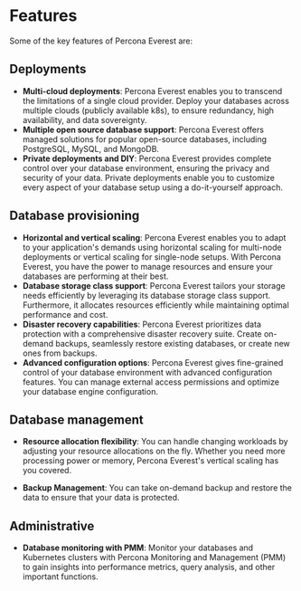 # Features

Some of the key features of Percona Everest are:

## Deployments

- **Multi-cloud deployments**: Percona Everest enables you to transcend the limitations of a single cloud provider. Deploy your databases across multiple clouds (publicly available k8s), to ensure redundancy, high availability, and data sovereignty.
- **Multiple open source database support**: Percona Everest offers managed solutions for popular open-source databases, including PostgreSQL, MySQL, and MongoDB.
- **Private deployments and DIY**: Percona Everest provides complete control over your database environment, ensuring the privacy and security of your data. Private deployments enable you to customize every aspect of your database setup using a do-it-yourself approach.

## Database provisioning

* **Horizontal and vertical scaling**: Percona Everest enables you to adapt to your application's demands using horizontal scaling for multi-node deployments or vertical scaling for single-node setups. With Percona Everest, you have the power to manage resources and ensure your databases are performing at their best.
* **Database storage class support**: Percona Everest tailors your storage needs efficiently by leveraging its database storage class support. Furthermore, it allocates resources efficiently while maintaining optimal performance and cost.    
* **Disaster recovery capabilities**: Percona Everest prioritizes data protection with a comprehensive disaster recovery suite. Create on-demand backups, seamlessly restore existing databases, or create new ones from backups.
* **Advanced configuration options**: Percona Everest gives fine-grained control of your database environment with advanced configuration features. You can manage external access permissions and optimize your database engine configuration.

## Database management

* **Resource allocation flexibility**: You can handle changing workloads by adjusting your resource allocations on the fly. Whether you need more processing power or memory, Percona Everest's vertical scaling has you covered.

* **Backup Management**: You can take on-demand backup and restore the data to ensure that your data is protected.

## Administrative

* **Database monitoring with PMM**: Monitor your databases and Kubernetes clusters with Percona Monitoring and Management (PMM) to gain insights into performance metrics, query analysis, and other important functions.